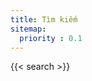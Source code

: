 ```yaml
---
title: Tìm kiếm
sitemap:
  priority : 0.1
---
```


<!-- Credit: https://gist.github.com/eddiewebb/735feb48f50f0ddd65ae5606a1cb41ae -->

{{< search >}}

